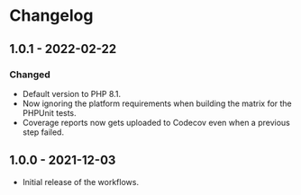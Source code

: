 # Changelog

## 1.0.1 - 2022-02-22

### Changed

- Default version to PHP 8.1.
- Now ignoring the platform requirements when building the matrix for the PHPUnit tests.
- Coverage reports now gets uploaded to Codecov even when a previous step failed.

## 1.0.0 - 2021-12-03

- Initial release of the workflows.
